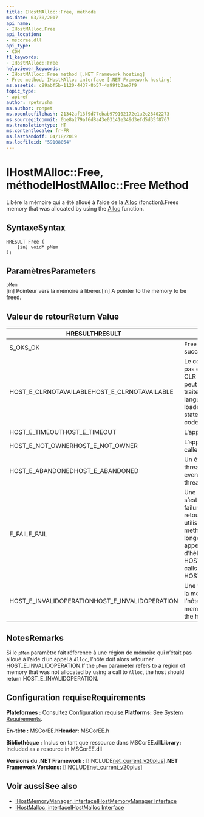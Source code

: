 ```yaml
---
title: IHostMAlloc::Free, méthode
ms.date: 03/30/2017
api_name:
- IHostMAlloc.Free
api_location:
- mscoree.dll
api_type:
- COM
f1_keywords:
- IHostMAlloc::Free
helpviewer_keywords:
- IHostMAlloc::Free method [.NET Framework hosting]
- Free method, IHostMAlloc interface [.NET Framework hosting]
ms.assetid: c89abf5b-1120-4437-8b57-4a99fb3ae7f9
topic_type:
- apiref
author: rpetrusha
ms.author: ronpet
ms.openlocfilehash: 21342af13f9d77ebab979102172e1a2c28402273
ms.sourcegitcommit: 0be8a279af6d8a43e03141e349d3efd5d35f8767
ms.translationtype: HT
ms.contentlocale: fr-FR
ms.lasthandoff: 04/18/2019
ms.locfileid: "59108054"
---
```

# <a name="ihostmallocfree-method"></a><span data-ttu-id="4ecf7-102">IHostMAlloc::Free, méthode</span><span class="sxs-lookup"><span data-stu-id="4ecf7-102">IHostMAlloc::Free Method</span></span>
<span data-ttu-id="4ecf7-103">Libère la mémoire qui a été alloué à l’aide de la [Alloc](../../../../docs/framework/unmanaged-api/hosting/ihostmalloc-alloc-method.md) (fonction).</span><span class="sxs-lookup"><span data-stu-id="4ecf7-103">Frees memory that was allocated by using the [Alloc](../../../../docs/framework/unmanaged-api/hosting/ihostmalloc-alloc-method.md) function.</span></span>  
  
## <a name="syntax"></a><span data-ttu-id="4ecf7-104">Syntaxe</span><span class="sxs-lookup"><span data-stu-id="4ecf7-104">Syntax</span></span>  
  
```  
HRESULT Free (  
    [in] void* pMem  
);  
```  
  
## <a name="parameters"></a><span data-ttu-id="4ecf7-105">Paramètres</span><span class="sxs-lookup"><span data-stu-id="4ecf7-105">Parameters</span></span>  
 `pMem`  
 <span data-ttu-id="4ecf7-106">[in] Pointeur vers la mémoire à libérer.</span><span class="sxs-lookup"><span data-stu-id="4ecf7-106">[in] A pointer to the memory to be freed.</span></span>  
  
## <a name="return-value"></a><span data-ttu-id="4ecf7-107">Valeur de retour</span><span class="sxs-lookup"><span data-stu-id="4ecf7-107">Return Value</span></span>  
  
|<span data-ttu-id="4ecf7-108">HRESULT</span><span class="sxs-lookup"><span data-stu-id="4ecf7-108">HRESULT</span></span>|<span data-ttu-id="4ecf7-109">Description</span><span class="sxs-lookup"><span data-stu-id="4ecf7-109">Description</span></span>|  
|-------------|-----------------|  
|<span data-ttu-id="4ecf7-110">S_OK</span><span class="sxs-lookup"><span data-stu-id="4ecf7-110">S_OK</span></span>|<span data-ttu-id="4ecf7-111">`Free` retourné avec succès.</span><span class="sxs-lookup"><span data-stu-id="4ecf7-111">`Free` returned successfully.</span></span>|  
|<span data-ttu-id="4ecf7-112">HOST_E_CLRNOTAVAILABLE</span><span class="sxs-lookup"><span data-stu-id="4ecf7-112">HOST_E_CLRNOTAVAILABLE</span></span>|<span data-ttu-id="4ecf7-113">Le common language runtime (CLR) n’a pas été chargé dans un processus ou le CLR est dans un état dans lequel il ne peut pas exécuter le code managé ou traiter l’appel avec succès.</span><span class="sxs-lookup"><span data-stu-id="4ecf7-113">The common language runtime (CLR) has not been loaded into a process, or the CLR is in a state in which it cannot run managed code or process the call successfully.</span></span>|  
|<span data-ttu-id="4ecf7-114">HOST_E_TIMEOUT</span><span class="sxs-lookup"><span data-stu-id="4ecf7-114">HOST_E_TIMEOUT</span></span>|<span data-ttu-id="4ecf7-115">L’appel a expiré.</span><span class="sxs-lookup"><span data-stu-id="4ecf7-115">The call timed out.</span></span>|  
|<span data-ttu-id="4ecf7-116">HOST_E_NOT_OWNER</span><span class="sxs-lookup"><span data-stu-id="4ecf7-116">HOST_E_NOT_OWNER</span></span>|<span data-ttu-id="4ecf7-117">L’appelant ne possède pas le verrou.</span><span class="sxs-lookup"><span data-stu-id="4ecf7-117">The caller does not own the lock.</span></span>|  
|<span data-ttu-id="4ecf7-118">HOST_E_ABANDONED</span><span class="sxs-lookup"><span data-stu-id="4ecf7-118">HOST_E_ABANDONED</span></span>|<span data-ttu-id="4ecf7-119">Un événement a été annulé alors qu’un thread bloqué ou Fibre l’attendait.</span><span class="sxs-lookup"><span data-stu-id="4ecf7-119">An event was canceled while a blocked thread or fiber was waiting on it.</span></span>|  
|<span data-ttu-id="4ecf7-120">E_FAIL</span><span class="sxs-lookup"><span data-stu-id="4ecf7-120">E_FAIL</span></span>|<span data-ttu-id="4ecf7-121">Une défaillance catastrophique inconnue s’est produite.</span><span class="sxs-lookup"><span data-stu-id="4ecf7-121">An unknown catastrophic failure occurred.</span></span> <span data-ttu-id="4ecf7-122">Lorsqu’une méthode retourne E_FAIL, le CLR n’est plus utilisable au sein du processus.</span><span class="sxs-lookup"><span data-stu-id="4ecf7-122">When a method returns E_FAIL, the CLR is no longer usable within the process.</span></span> <span data-ttu-id="4ecf7-123">Les appels suivants aux méthodes d’hébergement retournent HOST_E_CLRNOTAVAILABLE.</span><span class="sxs-lookup"><span data-stu-id="4ecf7-123">Subsequent calls to hosting methods return HOST_E_CLRNOTAVAILABLE.</span></span>|  
|<span data-ttu-id="4ecf7-124">HOST_E_INVALIDOPERATION</span><span class="sxs-lookup"><span data-stu-id="4ecf7-124">HOST_E_INVALIDOPERATION</span></span>|<span data-ttu-id="4ecf7-125">Une tentative a été effectuée pour libérer la mémoire qui n’était pas alloué via l’hôte.</span><span class="sxs-lookup"><span data-stu-id="4ecf7-125">An attempt was made to free memory that was not allocated through the host.</span></span>|  
  
## <a name="remarks"></a><span data-ttu-id="4ecf7-126">Notes</span><span class="sxs-lookup"><span data-stu-id="4ecf7-126">Remarks</span></span>  
 <span data-ttu-id="4ecf7-127">Si le `pMem` paramètre fait référence à une région de mémoire qui n’était pas alloué à l’aide d’un appel à `Alloc`, l’hôte doit alors retourner HOST_E_INVALIDOPERATION.</span><span class="sxs-lookup"><span data-stu-id="4ecf7-127">If the `pMem` parameter refers to a region of memory that was not allocated by using a call to `Alloc`, the host should return HOST_E_INVALIDOPERATION.</span></span>  
  
## <a name="requirements"></a><span data-ttu-id="4ecf7-128">Configuration requise</span><span class="sxs-lookup"><span data-stu-id="4ecf7-128">Requirements</span></span>  
 <span data-ttu-id="4ecf7-129">**Plateformes :** Consultez [Configuration requise](../../../../docs/framework/get-started/system-requirements.md).</span><span class="sxs-lookup"><span data-stu-id="4ecf7-129">**Platforms:** See [System Requirements](../../../../docs/framework/get-started/system-requirements.md).</span></span>  
  
 <span data-ttu-id="4ecf7-130">**En-tête :** MSCorEE.h</span><span class="sxs-lookup"><span data-stu-id="4ecf7-130">**Header:** MSCorEE.h</span></span>  
  
 <span data-ttu-id="4ecf7-131">**Bibliothèque :** Inclus en tant que ressource dans MSCorEE.dll</span><span class="sxs-lookup"><span data-stu-id="4ecf7-131">**Library:** Included as a resource in MSCorEE.dll</span></span>  
  
 <span data-ttu-id="4ecf7-132">**Versions du .NET Framework :** [!INCLUDE[net_current_v20plus](../../../../includes/net-current-v20plus-md.md)]</span><span class="sxs-lookup"><span data-stu-id="4ecf7-132">**.NET Framework Versions:** [!INCLUDE[net_current_v20plus](../../../../includes/net-current-v20plus-md.md)]</span></span>  
  
## <a name="see-also"></a><span data-ttu-id="4ecf7-133">Voir aussi</span><span class="sxs-lookup"><span data-stu-id="4ecf7-133">See also</span></span>

- [<span data-ttu-id="4ecf7-134">IHostMemoryManager, interface</span><span class="sxs-lookup"><span data-stu-id="4ecf7-134">IHostMemoryManager Interface</span></span>](../../../../docs/framework/unmanaged-api/hosting/ihostmemorymanager-interface.md)
- [<span data-ttu-id="4ecf7-135">IHostMalloc, interface</span><span class="sxs-lookup"><span data-stu-id="4ecf7-135">IHostMalloc Interface</span></span>](../../../../docs/framework/unmanaged-api/hosting/ihostmalloc-interface.md)
